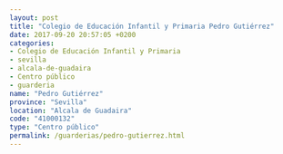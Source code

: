 ```yaml
---
layout: post
title: "Colegio de Educación Infantil y Primaria Pedro Gutiérrez"
date: 2017-09-20 20:57:05 +0200
categories:
- Colegio de Educación Infantil y Primaria
- sevilla
- alcala-de-guadaira
- Centro público
- guarderia
name: "Pedro Gutiérrez"
province: "Sevilla"
location: "Alcala de Guadaira"
code: "41000132"
type: "Centro público"
permalink: /guarderias/pedro-gutierrez.html
---
```

